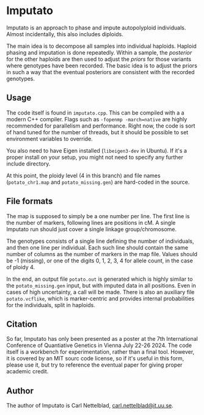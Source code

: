 # Imputato

Imputato is an approach to phase and impute autopolyploid individuals. Almost incidentally, this also includes diploids.

The main idea is to decompose all samples into individual haploids. Haploid phasing and imputation is done repeatedly.
Within a sample, the *posterior* for the other haploids are then used to adjust the *priors* for those variants
where genotypes have been recorded. The basic idea is to adjust the priors in such a way that the eventual posteriors
are consistent with the recorded genotypes.

## Usage
The code itself is found in `imputato.cpp`. This can be compiled with a a modern C++ compiler. Flags such as
`-fopenmp -march=native` are highly recommended for parallelism and performance. Right now, the code is sort of hand tuned
for the number of threads, but it should be possible to set environment variables to override.

You also need to have Eigen installed (`libeigen3-dev` in Ubuntu). If it's a proper install on your setup, you might not need
to specify any further include directory.

At this point, the ploidy level (4 in this branch) and file names (`potato_chr1.map` and `potato_missing.gen`) are hard-coded
in the source.

## File formats
The map is supposed to simply be a one number per line. The first line is the number of markers, following lines are positions
in cM. A single Imputato run should just cover a single linkage group/chromosome.

The genotypes consists of a single line defining the number of individuals, and then one line per individual. Each such
line should contain the same number of columns as the number of markers in the map file. Values should be -1 (missing), or
one of the digits 0, 1, 2, 3, 4 for allele count, in the case of ploidy 4.

In the end, an output file `potato.out` is generated which is highly similar to the `potato_missing.gen` input, but with
imputed data in all positions. Even in cases of high uncertainty, a call will be made. There is also an auxiliary file
`potato.vcflike`, which is marker-centric and provides internal probabilities for the individuals, split in haploids.

## Citation
So far, Imputato has only been presented as a poster at the 7th International Conference of Quantiative Genetics in Vienna
July 22-26 2024. The code itself is a workbench for experimentation, rather than a final tool. However, it is covered by
an MIT sourc code license, so if it's useful in this form, please use it, but try to reference the eventual paper for giving
proper academic credit.

## Author
The author of Imputato is Carl Nettelblad, carl.nettelblad@it.uu.se.

